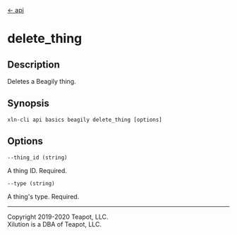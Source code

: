 [<- api](../../../api/index.md)

# delete_thing

## Description

Deletes a Beagily thing.

## Synopsis

```
xln-cli api basics beagily delete_thing [options]
```

## Options

`--thing_id (string)`

A thing ID. Required.

`--type (string)`

A thing's type. Required.

---
Copyright 2019-2020 Teapot, LLC.  
Xilution is a DBA of Teapot, LLC.
